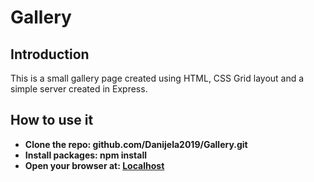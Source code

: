 # Gallery

## Introduction

This is a small gallery page created using HTML, CSS Grid layout and a simple server created in Express.

## How to use it

- **Clone the repo: github.com/Danijela2019/Gallery.git**
- **Install packages: npm install**
- **Open your browser at: [Localhost](http://localhost:8080)**
